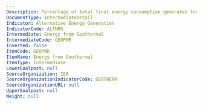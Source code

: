 ```yaml
---
Description: Percentage of total final energy consumption generated from Geothermal
DocumentType: IntermediateDetail
Indicator: Alternative Energy Generation
IndicatorCode: ALTNRG
Intermediate: Energy from Geothermal
IntermediateCode: GEOPWR
Inverted: false
ItemCode: GEOPWR
ItemName: Energy from Geothermal
ItemType: Intermediate
LowerGoalpost: null
SourceOrganization: IEA
SourceOrganizationIndicatorCode: GEOTHERM
SourceOrganizationURL: null
UpperGoalpost: null
Weight: null
---
```


